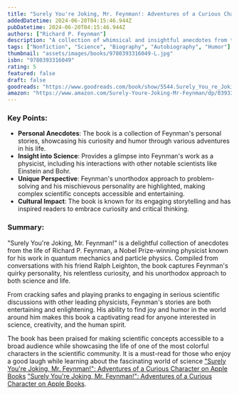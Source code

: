 ```yaml
---
title: "Surely You're Joking, Mr. Feynman!: Adventures of a Curious Character"
addedDatetime: 2024-06-20T04:15:46.944Z
pubDatetime: 2024-06-20T04:15:46.944Z
authors: ["Richard P. Feynman"]
description: "A collection of whimsical and insightful anecdotes from the life of Nobel Prize-winning physicist Richard P. Feynman."
tags: ["Nonfiction", "Science", "Biography", "Autobiography", "Humor"]
thumbnail: "assets/images/books/9780393316049-L.jpg"
isbn: "9780393316049"
rating: 5
featured: false
draft: false
goodreads: "https://www.goodreads.com/book/show/5544.Surely_You_re_Joking_Mr_Feynman"
amazon: "https://www.amazon.com/Surely-Youre-Joking-Mr-Feynman/dp/0393316041"
---
```


### Key Points:

- **Personal Anecdotes**: The book is a collection of Feynman's personal stories, showcasing his curiosity and humor through various adventures in his life.
- **Insight into Science**: Provides a glimpse into Feynman's work as a physicist, including his interactions with other notable scientists like Einstein and Bohr.
- **Unique Perspective**: Feynman's unorthodox approach to problem-solving and his mischievous personality are highlighted, making complex scientific concepts accessible and entertaining.
- **Cultural Impact**: The book is known for its engaging storytelling and has inspired readers to embrace curiosity and critical thinking.

### Summary:

"Surely You're Joking, Mr. Feynman!" is a delightful collection of anecdotes from the life of Richard P. Feynman, a Nobel Prize-winning physicist known for his work in quantum mechanics and particle physics. Compiled from conversations with his friend Ralph Leighton, the book captures Feynman's quirky personality, his relentless curiosity, and his unorthodox approach to both science and life.

From cracking safes and playing pranks to engaging in serious scientific discussions with other leading physicists, Feynman's stories are both entertaining and enlightening. His ability to find joy and humor in the world around him makes this book a captivating read for anyone interested in science, creativity, and the human spirit.

The book has been praised for making scientific concepts accessible to a broad audience while showcasing the life of one of the most colorful characters in the scientific community. It is a must-read for those who enjoy a good laugh while learning about the fascinating world of science [‎"Surely You're Joking, Mr. Feynman!": Adventures of a Curious Character on Apple Books](https://books.apple.com/us/book/surely-youre-joking-mr-feynman-adventures-of-a/id389392273) [‎"Surely You're Joking, Mr. Feynman!": Adventures of a Curious Character on Apple Books](https://books.apple.com/us/book/surely-youre-joking-mr-feynman-adventures-of-a/id1314567348).
